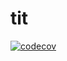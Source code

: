 # tit

[![codecov](https://codecov.io/github/wenjiasen/tit/graph/badge.svg?token=F4MG7ST15J)](https://codecov.io/github/wenjiasen/tit)